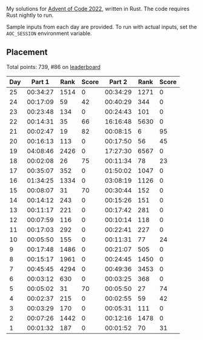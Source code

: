 My solutions for [Advent of Code 2022](https://adventofcode.com/2022), written in Rust. The code requires Rust nightly to run.

Sample inputs from each day are provided. To run with actual inputs, set the `AOC_SESSION` environment variable.

## Placement

Total points: 739, #86 on [leaderboard](https://adventofcode.com/2022/leaderboard)

| Day | Part 1   | Rank | Score | Part 2   | Rank | Score |
|-----|----------|------|-------|----------|------|-------|
| 25  | 00:34:27 | 1514 | 0     | 00:34:29 | 1271 | 0     |
| 24  | 00:17:09 | 59   | 42    | 00:40:29 | 344  | 0     |
| 23  | 00:23:48 | 134  | 0     | 00:24:43 | 101  | 0     |
| 22  | 00:14:31 | 35   | 66    | 16:16:48 | 5630 | 0     |
| 21  | 00:02:47 | 19   | 82    | 00:08:15 | 6    | 95    |
| 20  | 00:16:13 | 113  | 0     | 00:17:50 | 56   | 45    |
| 19  | 04:08:46 | 2426 | 0     | 17:27:30 | 6567 | 0     |
| 18  | 00:02:08 | 26   | 75    | 00:11:34 | 78   | 23    |
| 17  | 00:35:07 | 352  | 0     | 01:50:02 | 1047 | 0     |
| 16  | 01:34:25 | 1334 | 0     | 03:08:19 | 1126 | 0     |
| 15  | 00:08:07 | 31   | 70    | 00:30:44 | 152  | 0     |
| 14  | 00:14:12 | 243  | 0     | 00:15:26 | 151  | 0     |
| 13  | 00:11:17 | 221  | 0     | 00:17:42 | 281  | 0     |
| 12  | 00:07:59 | 116  | 0     | 00:10:14 | 118  | 0     |
| 11  | 00:17:03 | 292  | 0     | 00:22:41 | 227  | 0     |
| 10  | 00:05:50 | 155  | 0     | 00:11:31 | 77   | 24    |
| 9   | 00:17:48 | 1486 | 0     | 00:21:07 | 505  | 0     |
| 8   | 00:15:17 | 1961 | 0     | 00:24:45 | 1450 | 0     |
| 7   | 00:45:45 | 4294 | 0     | 00:49:36 | 3453 | 0     |
| 6   | 00:03:12 | 630  | 0     | 00:03:25 | 368  | 0     |
| 5   | 00:05:02 | 31   | 70    | 00:05:50 | 27   | 74    |
| 4   | 00:02:37 | 215  | 0     | 00:02:55 | 59   | 42    |
| 3   | 00:03:29 | 170  | 0     | 00:05:31 | 111  | 0     |
| 2   | 00:07:26 | 1442 | 0     | 00:12:16 | 1478 | 0     |
| 1   | 00:01:32 | 187  | 0     | 00:01:52 | 70   | 31    |